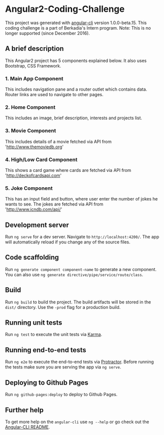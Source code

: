 # Angular2-Coding-Challenge

This project was generated with [angular-cli](https://github.com/angular/angular-cli) version 1.0.0-beta.15. This coding challenge is a part of Berkadia's Intern program. Note: This is no longer supported (since December 2016).

## A brief description
This Angular2 project has 5 components explained below. It also uses Bootstrap, CSS Framework.
### 1. Main App Component
This includes navigation pane and a router outlet which contains data. Router links are used to navigate to other pages.
### 2. Home Component
This includes an image, brief description, interests and projects list.
### 3. Movie Component
This includes details of a movie fetched via API from 'http://www.themoviedb.org'
### 4. High/Low Card Component
This shows a card game where cards are fetched via API from 'http://deckofcardsapi.com'
### 5. Joke Component
This has an input field and button, where user enter the number of jokes he wants to see. The jokes are fetched via API from 'http://www.icndb.com/api/'


## Development server

Run `ng serve` for a dev server. Navigate to `http://localhost:4200/`. The app will automatically reload if you change any of the source files.

## Code scaffolding

Run `ng generate component component-name` to generate a new component. You can also use `ng generate directive/pipe/service/route/class`.

## Build

Run `ng build` to build the project. The build artifacts will be stored in the `dist/` directory. Use the `-prod` flag for a production build.

## Running unit tests

Run `ng test` to execute the unit tests via [Karma](https://karma-runner.github.io).

## Running end-to-end tests

Run `ng e2e` to execute the end-to-end tests via [Protractor](http://www.protractortest.org/).
Before running the tests make sure you are serving the app via `ng serve`.

## Deploying to Github Pages

Run `ng github-pages:deploy` to deploy to Github Pages.

## Further help

To get more help on the `angular-cli` use `ng --help` or go check out the [Angular-CLI README](https://github.com/angular/angular-cli/blob/master/README.md).
